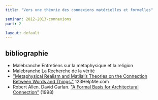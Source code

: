 ```yaml
---
title: "Vers une théorie des connexions matérielles et formelles"

seminar: 2012-2013-connexions
part: 2

layout: default
---
```


## bibliographie

- Malebranche Entretiens sur la métaphysique et la religion
- Malebranche La Recherche de la vérité
- ["Metaphysical Realism and Matilal’s Theories on the Connection Between Words and Things."](http://www.123HelpMe.com/view.asp?id=27941) 123HelpMe.com
- Robert Allen. David Garlan. ["A Formal Basis for Architectural Connection"](http://repository.cmu.edu/cgi/viewcontent.cgi?article=1706&context=compsci) (1998)